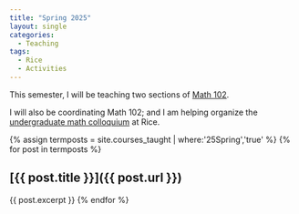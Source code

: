 ```yaml
---
title: "Spring 2025"
layout: single
categories:
  - Teaching
tags:
  - Rice
  - Activities
---
```


This semester, I will be teaching two sections of [Math 102](/teaching/math-102).

I will also be coordinating Math 102; and I am helping organize the [undergraduate math colloquium](https://docs.google.com/document/d/1OIXZH3t8LY63CGN68VTi18tdTC-FrUVz1f__hRhYY74/edit?usp=sharing) at Rice.

<!--end_excerpt-->


{% assign termposts = site.courses_taught | where:'25Spring','true' %}
    {% for post in termposts %}

## [{{ post.title }}]({{ post.url }})

{{ post.excerpt }}
    {% endfor %}